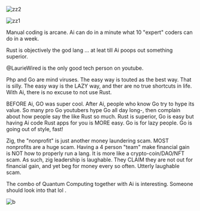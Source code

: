 ![zz2](https://github.com/user-attachments/assets/eb4cc69e-d427-488c-8234-58966a932a0c)

![zz1](https://github.com/user-attachments/assets/70bfd0fb-3800-43d8-8dc6-b4e1d1429bc8)


Manual coding is arcane. Ai can do in a minute what 10 "expert" coders can do in a week. 

Rust is objectively the god lang ... at leat till Ai poops out something superior. 

@LaurieWired is the only good tech person on youtube.

Php and Go are mind viruses. The easy way is touted as the best way. That is silly. The easy way is the LAZY way, and ther are no true shortcuts in life.  With Ai, there is no excuse to not use Rust. 

BEFORE Ai, GO was super cool. After Ai, people who know Go try to hype its value. So many pro Go youtubers hype Go all day long-, then complain about how people say the like Rust so much. Rust is superior, Go is easy but having Ai code Rust apps for you is MORE easy.  Go is for lazy people. Go is going out of style, fast! 

Zig, the "nonprofit" is just another money laundering scam. MOST nonprofits are a huge scam. Having a 4 person "team" make financial gain is NOT how to properly run a lang. It is more like a crypto-coin/DAO/NFT scam. As such, zig leadership is laughable. They CLAIM they are not out for financial gain, and yet beg for money every so often. Utterly laughable scam. 

The combo of Quantum Computing together with Ai is interesting. Someone should look into that lol . 


![b](https://github.com/user-attachments/assets/0d0a7b30-a4ab-4b3a-a868-202795c0ad72)
